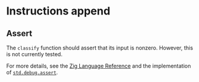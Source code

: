 # Instructions append

## Assert

The `classify` function should assert that its input is nonzero.
However, this is not currently tested.

For more details, see the [Zig Language Reference][zig-reference] and the implementation of [`std.debug.assert`][assert].

[zig-reference]: https://ziglang.org/documentation/0.10.1/#unreachable
[assert]: https://github.com/ziglang/zig/blob/0.10.1/lib/std/debug.zig#L267-L279
